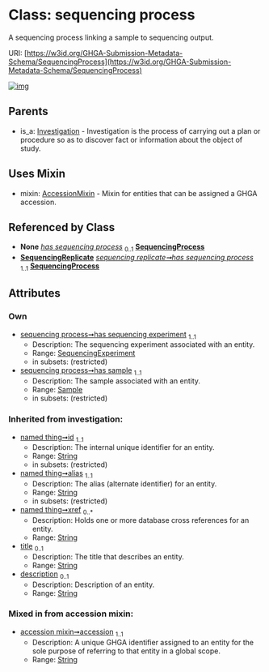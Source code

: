 
# Class: sequencing process


A sequencing process linking a sample to sequencing output.

URI: [https://w3id.org/GHGA-Submission-Metadata-Schema/SequencingProcess](https://w3id.org/GHGA-Submission-Metadata-Schema/SequencingProcess)


[![img](https://yuml.me/diagram/nofunky;dir:TB/class/[SequencingReplicate],[Sample]<has%20sample%201..1-%20[SequencingProcess&#124;accession:string;title(i):string%20%3F;description(i):string%20%3F;id(i):string;alias(i):string;xref(i):string%20*],[SequencingExperiment]<has%20sequencing%20experiment%201..1-%20[SequencingProcess],[SequencingReplicate]-%20has%20sequencing%20process(i)%200..1>[SequencingProcess],[SequencingReplicate]-%20has%20sequencing%20process%201..1>[SequencingProcess],[SequencingProcess]uses%20-.->[AccessionMixin],[Investigation]^-[SequencingProcess],[SequencingExperiment],[Sample],[Investigation],[AccessionMixin])](https://yuml.me/diagram/nofunky;dir:TB/class/[SequencingReplicate],[Sample]<has%20sample%201..1-%20[SequencingProcess&#124;accession:string;title(i):string%20%3F;description(i):string%20%3F;id(i):string;alias(i):string;xref(i):string%20*],[SequencingExperiment]<has%20sequencing%20experiment%201..1-%20[SequencingProcess],[SequencingReplicate]-%20has%20sequencing%20process(i)%200..1>[SequencingProcess],[SequencingReplicate]-%20has%20sequencing%20process%201..1>[SequencingProcess],[SequencingProcess]uses%20-.->[AccessionMixin],[Investigation]^-[SequencingProcess],[SequencingExperiment],[Sample],[Investigation],[AccessionMixin])

## Parents

 *  is_a: [Investigation](Investigation.md) - Investigation is the process of carrying out a plan or procedure so as to discover fact or information about the object of study.

## Uses Mixin

 *  mixin: [AccessionMixin](AccessionMixin.md) - Mixin for entities that can be assigned a GHGA accession.

## Referenced by Class

 *  **None** *[has sequencing process](has_sequencing_process.md)*  <sub>0..1</sub>  **[SequencingProcess](SequencingProcess.md)**
 *  **[SequencingReplicate](SequencingReplicate.md)** *[sequencing replicate➞has sequencing process](sequencing_replicate_has_sequencing_process.md)*  <sub>1..1</sub>  **[SequencingProcess](SequencingProcess.md)**

## Attributes


### Own

 * [sequencing process➞has sequencing experiment](sequencing_process_has_sequencing_experiment.md)  <sub>1..1</sub>
     * Description: The sequencing experiment associated with an entity.
     * Range: [SequencingExperiment](SequencingExperiment.md)
     * in subsets: (restricted)
 * [sequencing process➞has sample](sequencing_process_has_sample.md)  <sub>1..1</sub>
     * Description: The sample associated with an entity.
     * Range: [Sample](Sample.md)
     * in subsets: (restricted)

### Inherited from investigation:

 * [named thing➞id](named_thing_id.md)  <sub>1..1</sub>
     * Description: The internal unique identifier for an entity.
     * Range: [String](types/String.md)
     * in subsets: (restricted)
 * [named thing➞alias](named_thing_alias.md)  <sub>1..1</sub>
     * Description: The alias (alternate identifier) for an entity.
     * Range: [String](types/String.md)
     * in subsets: (restricted)
 * [named thing➞xref](named_thing_xref.md)  <sub>0..\*</sub>
     * Description: Holds one or more database cross references for an entity.
     * Range: [String](types/String.md)
 * [title](title.md)  <sub>0..1</sub>
     * Description: The title that describes an entity.
     * Range: [String](types/String.md)
 * [description](description.md)  <sub>0..1</sub>
     * Description: Description of an entity.
     * Range: [String](types/String.md)

### Mixed in from accession mixin:

 * [accession mixin➞accession](accession_mixin_accession.md)  <sub>1..1</sub>
     * Description: A unique GHGA identifier assigned to an entity for the sole purpose of referring to that entity in a global scope.
     * Range: [String](types/String.md)
